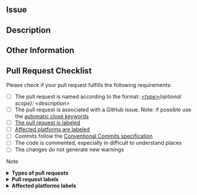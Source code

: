 <!--
Please read the following before submitting:
- Keep your pull request as small as possible
- Name this pull request according the format: <type>(optional scope): <description>
- Please label this pull request
- Specify affected platforms
-->

## Issue
<!-- Please associate the pull request with a GitHub issue.
     e.g., 'Close #<ISSUE-NUMBER>', or 'Related to <ISSUE-LINK>', or 'N/A'. -->

## Description
<!-- Please describe the changes that this pull request introduces. -->

## Other Information
<!-- Please provide any additional information if necessary. -->

## Pull Request Checklist

Please check if your pull request fulfills the following requirements:

- [ ] The pull request is named according to the format: _[\<type\>](#types-of-pull-requests)(optional scope): \<description\>_
- [ ] The pull request is associated with a GitHub issue. Note: if possible use the [automatic close keywords](https://help.github.com/en/github/managing-your-work-on-github/linking-a-pull-request-to-an-issue#linking-a-pull-request-to-an-issue-using-a-keyword)
- [ ] [The pull request is labeled](#pull-request-labels)
- [ ] [Affected platforms are labeled](#platform-labels)
- [ ] Commits follow the [Conventional Commits specification](https://www.conventionalcommits.org/en/v1.0.0/#summary)
- [ ] The code is commented, especially in difficult to understand places
- [ ] The changes do not generate new warnings

> [!NOTE]
>
> <details><summary><strong id="types-of-pull-requests">Types of pull requests</strong></summary>
>
> - `feat` - adding **new features**
> - `fix` - **bug** fixes
> - `test` - adding or correcting **tests**
> - `perf` - changes that improve **performance**
> - `refactor` - simple **rewriting** or **restructuring** of code without adding new features or fixing bugs
> - `style` - changes in **code styles** and no changes in logic
> - `build` - changes related to **the build of the project** and **dependencies**
> - `ci` - changes related to **continuous integration**
> - `docs` - changes in **documentation** or just **comments** in source code
> - `chore` - something that **doesn't fit** the other possible types
>
> </details>
>
> <details><summary><strong id="pull-request-labels">Pull request labels</strong></summary>
>
> - **`type/breaking-change`** - pull requests with changes that are **not backward compatible**
> - `type/build` - pull requests that change the **project's build** or **dependencies**
> - `type/chore` - pull requests **without** making **changes** to the code, project build, formatting, documentation, etc
> - `type/ci` - pull requests whose changes are related to **continuous integration**
> - `type/documentation` - pull requests that only change **documentation**
> - **`type/feature`** - pull requests that add **new features**
> - **`type/fix`** - pull requests that fix a **bug**
> - **`type/language`** - pull requests that change **translation**
> - **`type/performance`** - pull requests that improve **performance**
> - `type/refactor` - pull requests that **refactor** a section of code
> - `type/style` - pull requests that change **code styles**
> - `type/test` - pull requests that add or correct **tests**
> - **`ignore-for-release`** - for pull requests that do **not need** to be appeared in **release notes**
>
> ---
> A pull request appears in the release notes if it has one of the labels: `type/breaking-change`, `type/feature`, `type/fix`, `type/language`, `type/performance`
>
> </details>
>
> <details><summary><strong id="platform-labels">Affected platforms labels</strong></summary>
>
> - `platform/all` - pull requests that are related to the all platforms
> - `platform/android` - pull requests that are related to the Android platform
> - `platform/desktop` - pull requests that are related to the desktop
> - `platform/ios` - pull requests that are related to the iOS platform
> - `platform/macos` - pull requests that are related to the macOS platform
> - `platform/uwp` - pull requests that are related to the Universal Windows Platform
> - `platform/wasm` - pull requests that are related to the WebAssembly platform
> - `platform/winui` - pull requests that are related to the WinUI platform
>
> </details>
>
